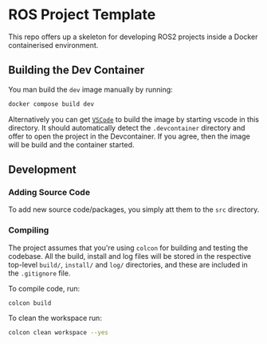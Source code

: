 # ROS Project Template

This repo offers up a skeleton for developing ROS2 projects inside a Docker containerised environment.

## Building the Dev Container

You man build the `dev` image manually by running:

```bash
docker compose build dev
```

Alternatively you can get [`VSCode`](https://code.visualstudio.com/) to build the image by starting vscode in this directory. It should automatically detect the `.devcontainer` directory and offer to open the project in the Devcontainer. If you agree, then the image will be build and the container started.

## Development

### Adding Source Code

To add new source code/packages, you simply att them to the `src` directory.

### Compiling

The project assumes that you're using `colcon` for building and testing the codebase. All the build, install and log files will be stored in the respective top-level `build/`, `install/` and `log/` directories, and these are included in the `.gitignore` file.

To compile code, run:

```bash
colcon build
```

To clean the workspace run:

```bash
colcon clean workspace --yes
```
